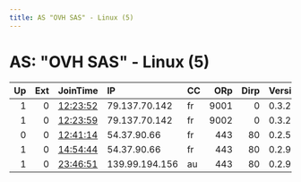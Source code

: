 ```yaml
---
title: AS "OVH SAS" - Linux (5)
---
```


# AS: "OVH SAS" - Linux (5)

|   Up |   Ext | JoinTime                                                                                            | IP             | CC   |   ORp |   Dirp | Version   | Contact   | Nickname   |   eFamMembers |
|-----:|------:|:----------------------------------------------------------------------------------------------------|:---------------|:-----|------:|-------:|:----------|:----------|:-----------|--------------:|
|    1 |     0 | [12:23:52](https://metrics.torproject.org/rs.html#details/73C877B46D388026D74144C89B42612A8FF2BC2C) | 79.137.70.142  | fr   |  9001 |      0 | 0.3.2.10  | None      | Unnamed    |             1 |
|    1 |     0 | [12:23:59](https://metrics.torproject.org/rs.html#details/959535B7F53BD6D41BC0E116FAA2F8D9D643550D) | 79.137.70.142  | fr   |  9002 |      0 | 0.3.2.10  | None      | Unnamed    |             1 |
|    0 |     0 | [12:41:14](https://metrics.torproject.org/rs.html#details/28A9F15933F316087F371B702F4A522505565C91) | 54.37.90.66    | fr   |   443 |     80 | 0.2.5.16  | None      | foxtrot    |             1 |
|    1 |     0 | [14:54:44](https://metrics.torproject.org/rs.html#details/501224030C62E49EAA14BF48B25E19863616B31C) | 54.37.90.66    | fr   |   443 |     80 | 0.2.9.14  | None      | foxtrot    |             1 |
|    1 |     0 | [23:46:51](https://metrics.torproject.org/rs.html#details/EC7377928414CE554B272DF4497280BC683BA505) | 139.99.194.156 | au   |   443 |     80 | 0.2.9.15  | None      | Unnamed    |             1 |
